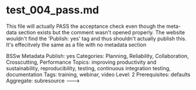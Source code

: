 # test_004_pass.md

This file will actually PASS the acceptance check even though the meta-data section
exists but the comment wasn't opened properly.  The website wouldn't find the 'Publish: yes'
tag and thus shouldn't actually publish this.  It's effecitvely the same as a file with no
metadata section


BSSw Metadata
Publish: yes
Categories: Planning, Reliability, Collaboration, Crosscutting, Performance
Topics: improving productivity and sustainability, reproducibility, testing, continuous integration testing, documentation
Tags: training, webinar, video
Level: 2
Prerequisites: defaults
Aggregate: subresource
--->


